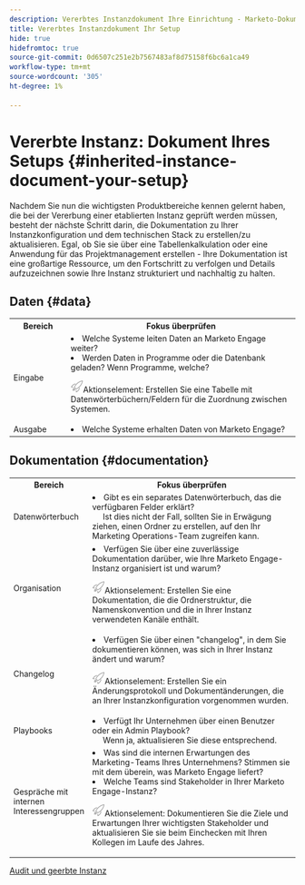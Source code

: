 ```yaml
---
description: Vererbtes Instanzdokument Ihre Einrichtung - Marketo-Dokumente - Produktdokumentation
title: Vererbtes Instanzdokument Ihr Setup
hide: true
hidefromtoc: true
source-git-commit: 0d6507c251e2b7567483af8d75158f6bc6a1ca49
workflow-type: tm+mt
source-wordcount: '305'
ht-degree: 1%

---
```


# Vererbte Instanz: Dokument Ihres Setups {#inherited-instance-document-your-setup}

Nachdem Sie nun die wichtigsten Produktbereiche kennen gelernt haben, die bei der Vererbung einer etablierten Instanz geprüft werden müssen, besteht der nächste Schritt darin, die Dokumentation zu Ihrer Instanzkonfiguration und dem technischen Stack zu erstellen/zu aktualisieren. Egal, ob Sie sie über eine Tabellenkalkulation oder eine Anwendung für das Projektmanagement erstellen - Ihre Dokumentation ist eine großartige Ressource, um den Fortschritt zu verfolgen und Details aufzuzeichnen sowie Ihre Instanz strukturiert und nachhaltig zu halten.

## Daten {#data}

<table style="table-layout:auto"> 
 <tbody> 
  <tr> 
   <th style="width:20%">Bereich</th> 
   <th>Fokus überprüfen</th>
  </tr> 
  <tr> 
   <td>Eingabe</td> 
   <td><li>Welche Systeme leiten Daten an Marketo Engage weiter?</li>
   <li>Werden Daten in Programme oder die Datenbank geladen? Wenn Programme, welche?</li>
   <p><img src="assets/action-item-icon.png" alt="Aktionselement-Symbol">Aktionselement: Erstellen Sie eine Tabelle mit Datenwörterbüchern/Feldern für die Zuordnung zwischen Systemen.</td>
  </tr>
  <tr> 
   <td>Ausgabe</td> 
   <td><li>Welche Systeme erhalten Daten von Marketo Engage?</li></td>
  </tr>
 </tbody> 
</table>

## Dokumentation {#documentation}

<table style="table-layout:auto"> 
 <tbody> 
  <tr> 
   <th style="width:20%">Bereich</th> 
   <th>Fokus überprüfen</th>
  </tr> 
  <tr> 
   <td>Datenwörterbuch</td> 
   <td><li>Gibt es ein separates Datenwörterbuch, das die verfügbaren Felder erklärt?
   <br/>     Ist dies nicht der Fall, sollten Sie in Erwägung ziehen, einen Ordner zu erstellen, auf den Ihr Marketing Operations-Team zugreifen kann.</li></td>
  </tr>
  <tr> 
   <td>Organisation</td> 
    <td><li>Verfügen Sie über eine zuverlässige Dokumentation darüber, wie Ihre Marketo Engage-Instanz organisiert ist und warum?</li>
   <p><img src="assets/action-item-icon.png" alt="Aktionselement-Symbol">Aktionselement: Erstellen Sie eine Dokumentation, die die Ordnerstruktur, die Namenskonvention und die in Ihrer Instanz verwendeten Kanäle enthält.</td>
  </tr>
  <tr> 
   <td>Changelog</td> 
    <td><li>Verfügen Sie über einen "changelog", in dem Sie dokumentieren können, was sich in Ihrer Instanz ändert und warum?</li>
    <p><img src="assets/action-item-icon.png" alt="Aktionselement-Symbol">Aktionselement: Erstellen Sie ein Änderungsprotokoll und Dokumentänderungen, die an Ihrer Instanzkonfiguration vorgenommen wurden.</td>
  </tr>
  <tr> 
   <td>Playbooks</td> 
    <td><li>Verfügt Ihr Unternehmen über einen Benutzer oder ein Admin Playbook? 
    <br/>     Wenn ja, aktualisieren Sie diese entsprechend.</li></td>
  </tr>
  <tr> 
   <td>Gespräche mit internen Interessengruppen</td> 
    <td><li>Was sind die internen Erwartungen des Marketing-Teams Ihres Unternehmens? Stimmen sie mit dem überein, was Marketo Engage liefert?</li>
   <li>Welche Teams sind Stakeholder in Ihrer Marketo Engage-Instanz?</li>
   <p><img src="assets/action-item-icon.png" alt="Aktionselement-Symbol">Aktionselement: Dokumentieren Sie die Ziele und Erwartungen Ihrer wichtigsten Stakeholder und aktualisieren Sie sie beim Einchecken mit Ihren Kollegen im Laufe des Jahres.</td>
  </tr>
 </tbody> 
</table>

[Audit und geerbte Instanz](/help/marketo/getting-started/inheriting-a-marketo-instance/design-studio-checklist.md)
